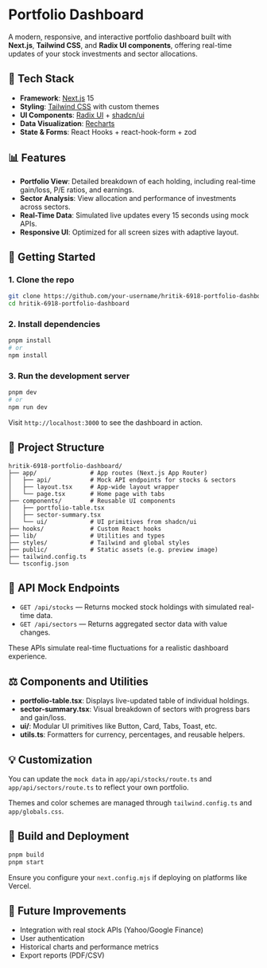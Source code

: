 # Portfolio Dashboard

A modern, responsive, and interactive portfolio dashboard built with **Next.js**, **Tailwind CSS**, and **Radix UI components**, offering real-time updates of your stock investments and sector allocations.

## 🔧 Tech Stack

* **Framework**: [Next.js](https://nextjs.org/) 15
* **Styling**: [Tailwind CSS](https://tailwindcss.com/) with custom themes
* **UI Components**: [Radix UI](https://www.radix-ui.com/) + [shadcn/ui](https://ui.shadcn.com/)
* **Data Visualization**: [Recharts](https://recharts.org/)
* **State & Forms**: React Hooks + react-hook-form + zod

## 📊 Features

* **Portfolio View**: Detailed breakdown of each holding, including real-time gain/loss, P/E ratios, and earnings.
* **Sector Analysis**: View allocation and performance of investments across sectors.
* **Real-Time Data**: Simulated live updates every 15 seconds using mock APIs.
* **Responsive UI**: Optimized for all screen sizes with adaptive layout.

## 🔹 Getting Started

### 1. Clone the repo

```bash
git clone https://github.com/your-username/hritik-6918-portfolio-dashboard.git
cd hritik-6918-portfolio-dashboard
```

### 2. Install dependencies

```bash
pnpm install
# or
npm install
```

### 3. Run the development server

```bash
pnpm dev
# or
npm run dev
```

Visit `http://localhost:3000` to see the dashboard in action.

## 🔌 Project Structure

```
hritik-6918-portfolio-dashboard/
├── app/               # App routes (Next.js App Router)
│   ├── api/           # Mock API endpoints for stocks & sectors
│   ├── layout.tsx     # App-wide layout wrapper
│   └── page.tsx       # Home page with tabs
├── components/        # Reusable UI components
│   ├── portfolio-table.tsx
│   ├── sector-summary.tsx
│   └── ui/            # UI primitives from shadcn/ui
├── hooks/             # Custom React hooks
├── lib/               # Utilities and types
├── styles/            # Tailwind and global styles
├── public/            # Static assets (e.g. preview image)
├── tailwind.config.ts
└── tsconfig.json
```

## 📢 API Mock Endpoints

* `GET /api/stocks` — Returns mocked stock holdings with simulated real-time data.
* `GET /api/sectors` — Returns aggregated sector data with value changes.

These APIs simulate real-time fluctuations for a realistic dashboard experience.

## ⚖️ Components and Utilities

* **portfolio-table.tsx**: Displays live-updated table of individual holdings.
* **sector-summary.tsx**: Visual breakdown of sectors with progress bars and gain/loss.
* **ui/**: Modular UI primitives like Button, Card, Tabs, Toast, etc.
* **utils.ts**: Formatters for currency, percentages, and reusable helpers.

## 💡 Customization

You can update the `mock data` in `app/api/stocks/route.ts` and `app/api/sectors/route.ts` to reflect your own portfolio.

Themes and color schemes are managed through `tailwind.config.ts` and `app/globals.css`.

## 🔧 Build and Deployment

```bash
pnpm build
pnpm start
```

Ensure you configure your `next.config.mjs` if deploying on platforms like Vercel.

## 🚀 Future Improvements

* Integration with real stock APIs (Yahoo/Google Finance)
* User authentication
* Historical charts and performance metrics
* Export reports (PDF/CSV)
